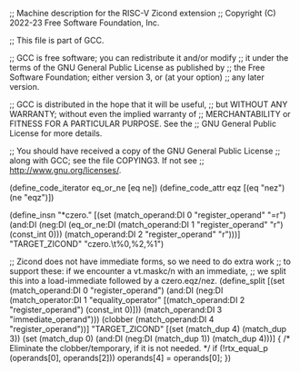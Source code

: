 ;; Machine description for the RISC-V Zicond extension
;; Copyright (C) 2022-23 Free Software Foundation, Inc.

;; This file is part of GCC.

;; GCC is free software; you can redistribute it and/or modify
;; it under the terms of the GNU General Public License as published by
;; the Free Software Foundation; either version 3, or (at your option)
;; any later version.

;; GCC is distributed in the hope that it will be useful,
;; but WITHOUT ANY WARRANTY; without even the implied warranty of
;; MERCHANTABILITY or FITNESS FOR A PARTICULAR PURPOSE.  See the
;; GNU General Public License for more details.

;; You should have received a copy of the GNU General Public License
;; along with GCC; see the file COPYING3.  If not see
;; <http://www.gnu.org/licenses/>.

(define_code_iterator eq_or_ne [eq ne])
(define_code_attr eqz [(eq "nez") (ne "eqz")])

(define_insn "*czero.<eqz>"
  [(set (match_operand:DI 0 "register_operand" "=r")
	(and:DI (neg:DI (eq_or_ne:DI
			(match_operand:DI 1 "register_operand" "r")
			(const_int 0)))
		(match_operand:DI 2 "register_operand" "r")))]
  "TARGET_ZICOND"
  "czero.<eqz>\t%0,%2,%1")

;; Zicond does not have immediate forms, so we need to do extra work
;; to support these: if we encounter a vt.maskc/n with an immediate,
;; we split this into a load-immediate followed by a czero.eqz/nez.
(define_split
  [(set (match_operand:DI 0 "register_operand")
	(and:DI (neg:DI (match_operator:DI 1 "equality_operator"
			       [(match_operand:DI 2 "register_operand")
				(const_int 0)]))
		(match_operand:DI 3 "immediate_operand")))
   (clobber (match_operand:DI 4 "register_operand"))]
  "TARGET_ZICOND"
  [(set (match_dup 4) (match_dup 3))
   (set (match_dup 0) (and:DI (neg:DI (match_dup 1))
			      (match_dup 4)))]
{
  /* Eliminate the clobber/temporary, if it is not needed. */
  if (!rtx_equal_p (operands[0], operands[2]))
     operands[4] = operands[0];
})
